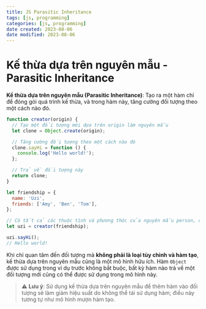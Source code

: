 ```yaml
---
title: JS Parasitic Inheritance
tags: [js, programming]
categories: [js, programming]
date created: 2023-08-06
date modified: 2023-08-06
---
```


# Kế thừa dựa trên nguyên mẫu - Parasitic Inheritance

**Kế thừa dựa trên nguyên mẫu (Parasitic Inheritance)**: Tạo ra một hàm chỉ để đóng gói quá trình kế thừa, và trong hàm này, tăng cường đối tượng theo một cách nào đó.

```js
function creator(origin) {
  // Tạo một đối tượng mới dựa trên origin làm nguyên mẫu
  let clone = Object.create(origin);

  // Tăng cường đối tượng theo một cách nào đó
  clone.sayHi = function () {
    console.log('Hello world!');
  };

  // Trả về đối tượng này
  return clone;
}

let friendship = {
  name: 'Uzi',
  friends: ['Amy', 'Ben', 'Tom'],
};

// Có tất cả các thuộc tính và phương thức của nguyên mẫu person, cũng như một phương thức riêng
let uzi = creator(friendship);

uzi.sayHi();
// Hello world!
```

Khi chỉ quan tâm đến đối tượng mà **không phải là loại tùy chỉnh và hàm tạo**, kế thừa dựa trên nguyên mẫu cũng là một mô hình hữu ích. Hàm `Object` được sử dụng trong ví dụ trước không bắt buộc, bất kỳ hàm nào trả về một đối tượng mới cũng có thể được sử dụng trong mô hình này.

> ⚠️ **Lưu ý**: Sử dụng kế thừa dựa trên nguyên mẫu để thêm hàm vào đối tượng sẽ làm giảm hiệu suất do không thể tái sử dụng hàm; điều này tương tự như mô hình mượn hàm tạo.
